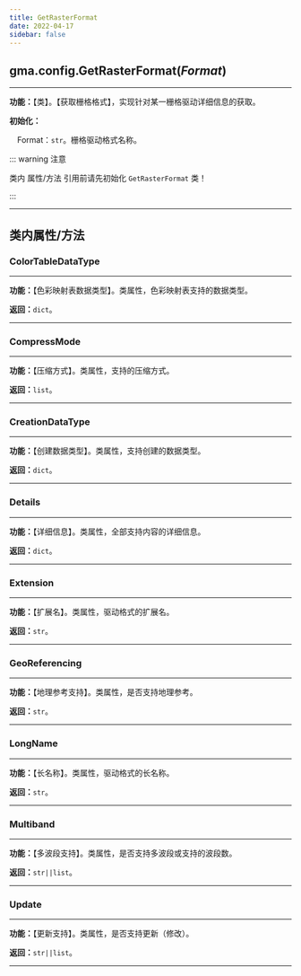 ```yaml
---
title: GetRasterFormat
date: 2022-04-17
sidebar: false
---
```


## gma.config.**GetRasterFormat**(*Format*)

---

**功能：**【类】。【获取栅格格式】，实现针对某一栅格驱动详细信息的获取。

**初始化：** 

&emsp;Format：`str`。栅格驱动格式名称。

::: warning 注意

类内 属性/方法 引用前请先初始化 `GetRasterFormat` 类！

::: 

---

## 类内属性/方法

### **ColorTableDataType**

---

**功能：**【色彩映射表数据类型】。类属性，色彩映射表支持的数据类型。

**返回：**`dict`。

---

###  **CompressMode**

---

**功能：**【压缩方式】。类属性，支持的压缩方式。

**返回：**`list`。

---

### CreationDataType

---

**功能：**【创建数据类型】。类属性，支持创建的数据类型。

**返回：**`dict`。

---

### Details

---

**功能：**【详细信息】。类属性，全部支持内容的详细信息。

**返回：**`dict`。

---

### Extension

---

**功能：**【扩展名】。类属性，驱动格式的扩展名。

**返回：**`str`。

---

### GeoReferencing

---

**功能：**【地理参考支持】。类属性，是否支持地理参考。

**返回：**`str`。

---

### LongName

---

**功能：**【长名称】。类属性，驱动格式的长名称。

**返回：**`str`。

---

### Multiband

---

**功能：**【多波段支持】。类属性，是否支持多波段或支持的波段数。

**返回：**`str||list`。

---

### Update

---

**功能：**【更新支持】。类属性，是否支持更新（修改）。

**返回：**`str||list`。

---

